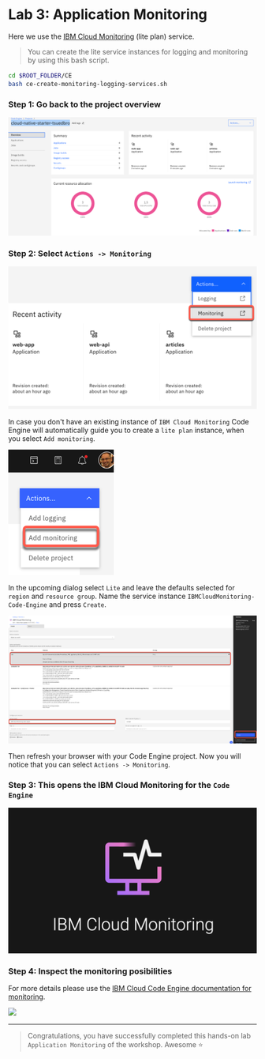 # Lab 3: Application Monitoring

Here we use the [IBM Cloud Monitoring](https://cloud.ibm.com/docs/monitoring?topic=monitoring-getting-started#getting-started) (lite plan) service.

> You can create the lite service instances for logging and monitoring by using this bash script.

```sh
cd $ROOT_FOLDER/CE
bash ce-create-monitoring-logging-services.sh
```

### Step 1: Go back to the project overview

![](images/cns-ce-monitoring-01.png)

### Step 2: Select `Actions -> Monitoring`

![](images/cns-ce-monitoring-02.png)

In case you don't have an existing instance of `IBM Cloud Monitoring` Code Engine will automatically guide you to create a `lite plan` instance, when you select `Add monitoring`.

![](images/cns-ce-monitoring-04.png)

In the upcoming dialog select `Lite` and leave the defaults selected for `region` and `resource group`.
Name the service instance `IBMCloudMonitoring-Code-Engine` and press `Create`.

![](images/cns-ce-monitoring-05.png)

Then refresh your browser with your Code Engine project. 
Now you will notice that you can select `Actions -> Monitoring`.

### Step 3: This opens the IBM Cloud Monitoring for the `Code Engine`

![](images/cns-ce-monitoring-03.png)

### Step 4: Inspect the monitoring posibilities

For more details please use the [IBM Cloud Code Engine documentation for monitoring](https://cloud.ibm.com/docs/codeengine?topic=codeengine-monitor).

![](images/cns-ce-monitoring-01.gif)

---

> Congratulations, you have successfully completed this hands-on lab `Application Monitoring` of the workshop. Awesome :star: